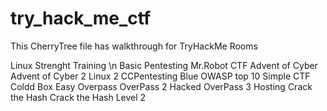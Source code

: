 # try_hack_me_ctf
This CherryTree file has walkthrough for TryHackMe Rooms

Linux Strenght Training \n
Basic Pentesting
Mr.Robot CTF
Advent of Cyber
Advent of Cyber 2
Linux 2
CCPentesting
Blue
OWASP top 10
Simple CTF
Coldd Box Easy
Overpass
OverPass 2 Hacked
OverPass 3 Hosting
Crack the Hash
Crack the Hash Level 2

